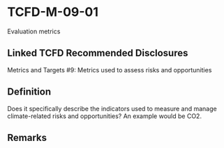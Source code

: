 # TCFD-M-09-01

Evaluation metrics

## Linked TCFD Recommended Disclosures

Metrics and Targets #9: Metrics used to assess risks and opportunities

## Definition

Does it specifically describe the indicators used to measure and manage climate-related risks and opportunities? An example would be CO2.

## Remarks

